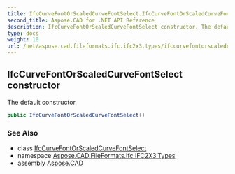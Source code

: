 ```yaml
---
title: IfcCurveFontOrScaledCurveFontSelect.IfcCurveFontOrScaledCurveFontSelect
second_title: Aspose.CAD for .NET API Reference
description: IfcCurveFontOrScaledCurveFontSelect constructor. The default constructor
type: docs
weight: 10
url: /net/aspose.cad.fileformats.ifc.ifc2x3.types/ifccurvefontorscaledcurvefontselect/ifccurvefontorscaledcurvefontselect/
---
```

## IfcCurveFontOrScaledCurveFontSelect constructor

The default constructor.

```csharp
public IfcCurveFontOrScaledCurveFontSelect()
```

### See Also

* class [IfcCurveFontOrScaledCurveFontSelect](../)
* namespace [Aspose.CAD.FileFormats.Ifc.IFC2X3.Types](../../ifccurvefontorscaledcurvefontselect/)
* assembly [Aspose.CAD](../../../)


